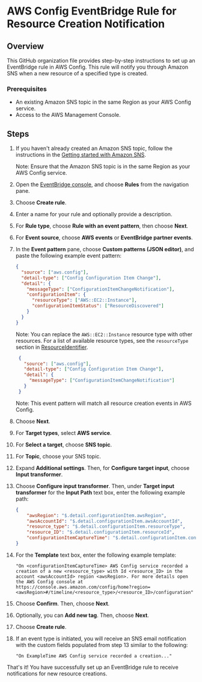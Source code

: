 # AWS Config EventBridge Rule for Resource Creation Notification

## Overview

This GitHub organization file provides step-by-step instructions to set up an EventBridge rule in AWS Config. This rule will notify you through Amazon SNS when a new resource of a specified type is created.

### Prerequisites

- An existing Amazon SNS topic in the same Region as your AWS Config service.
- Access to the AWS Management Console.

## Steps

1. If you haven't already created an Amazon SNS topic, follow the instructions in the [Getting started with Amazon SNS](https://docs.aws.amazon.com/sns/latest/dg/sns-getting-started.html).

   Note: Ensure that the Amazon SNS topic is in the same Region as your AWS Config service.

2. Open the [EventBridge console](https://console.aws.amazon.com/events/), and choose **Rules** from the navigation pane.

3. Choose **Create rule**.

4. Enter a name for your rule and optionally provide a description.

5. For **Rule type**, choose **Rule with an event pattern**, then choose **Next**.

6. For **Event source**, choose **AWS events** or **EventBridge partner events**.

7. In the **Event pattern** pane, choose **Custom patterns (JSON editor)**, and paste the following example event pattern:

    ```json
    {
      "source": ["aws.config"],
      "detail-type": ["Config Configuration Item Change"],
      "detail": {
        "messageType": ["ConfigurationItemChangeNotification"],
        "configurationItem": {
          "resourceType": ["AWS::EC2::Instance"],
          "configurationItemStatus": ["ResourceDiscovered"]
        }
      }
    }
    ```

    Note: You can replace the `AWS::EC2::Instance` resource type with other resources. For a list of available resource types, see the `resourceType` section in [ResourceIdentifier](https://docs.aws.amazon.com/config/latest/developerguide/resource-config-reference.html#resourceidentifier).
   ```json
    {
      "source": ["aws.config"],
      "detail-type": ["Config Configuration Item Change"],
      "detail": {
        "messageType": ["ConfigurationItemChangeNotification"]
      }
    }
    ```

    Note: This event pattern will match all resource creation events in AWS Config.


9. Choose **Next**.

10. For **Target types**, select **AWS service**.

11. For **Select a target**, choose **SNS topic**.

12. For **Topic**, choose your SNS topic.

13. Expand **Additional settings**. Then, for **Configure target input**, choose **Input transformer**.

14. Choose **Configure input transformer**. Then, under **Target input transformer** for the **Input Path** text box, enter the following example path:

    ```json
    {
        "awsRegion": "$.detail.configurationItem.awsRegion",
        "awsAccountId": "$.detail.configurationItem.awsAccountId",
        "resource_type": "$.detail.configurationItem.resourceType",
        "resource_ID": "$.detail.configurationItem.resourceId",
        "configurationItemCaptureTime": "$.detail.configurationItem.configurationItemCaptureTime"
    }
    ```

15. For the **Template** text box, enter the following example template:

    ```
    "On <configurationItemCaptureTime> AWS Config service recorded a creation of a new <resource_type> with Id <resource_ID> in the account <awsAccountId> region <awsRegion>. For more details open the AWS Config console at https://console.aws.amazon.com/config/home?region=<awsRegion>#/timeline/<resource_type>/<resource_ID>/configuration"
    ```

16. Choose **Confirm**. Then, choose **Next**.

17. Optionally, you can **Add new tag**. Then, choose **Next**.

18. Choose **Create rule**.

19. If an event type is initiated, you will receive an SNS email notification with the custom fields populated from step 13 similar to the following:

    ```
    "On ExampleTime AWS Config service recorded a creation..."
    ```

That's it! You have successfully set up an EventBridge rule to receive notifications for new resource creations.
